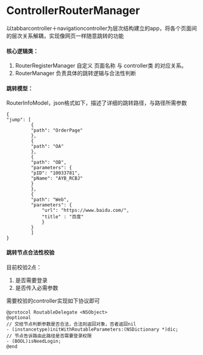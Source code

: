 # ControllerRouterManager
以tabbarcontroller＋navigationcontroller为层次结构建立的app，将各个页面间的层次关系解耦，实现像网页一样随意跳转的功能

#### 核心逻辑类：
  
1. RouterRegisterManager 自定义 页面名称 与 controller类 的对应关系。  
2. RouterManager 负责具体的跳转逻辑与合法性判断

#### 跳转模型：  

RouterInfoModel，json格式如下，描述了详细的跳转路径，与路径所需参数

	{
    "jump": [
             {
             "path": "OrderPage"
             },
             {
             "path": "OA"
             },
             {
             "path": "OB",
             "parameters": {
             "pID": "10033781",
             "pName": "AYB_RCBJ"
             }
             },
             {
             "path": "Web",
             "parameters": {
                 "url": "https://www.baidu.com/",
                 "title" : "百度"
                 }
             }
             ]
	}
	
#### 跳转节点合法性校验

目前校验2点：  

  1. 是否需要登录
  2. 是否传入必需参数
  
需要校验的controller实现如下协议即可

	@protocol RoutableDelegate <NSObject>
	@optional
	// 交给节点判断参数是否合法，合法则返回对象，否者返回nil
	- (instancetype)initWithRoutableParameters:(NSDictionary *)dic;
	// 节点告诉路由此路径是否需要登录权限
	- (BOOL)isNeedLogin;
	@end